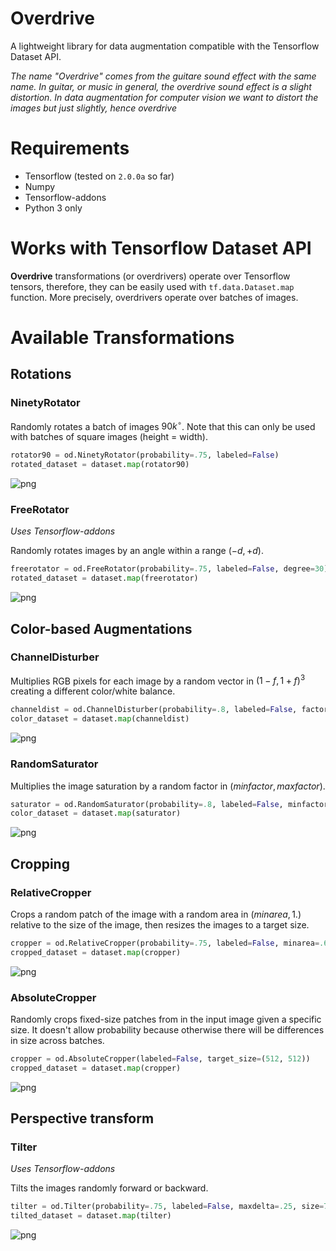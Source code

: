 
# Overdrive

A lightweight library for data augmentation compatible with the Tensorflow Dataset API. 

*The name "Overdrive" comes from the guitare sound effect with the same name. In guitar, or music in general, the overdrive sound effect is a slight distortion. In data augmentation for computer vision we want to distort the images but just slightly, hence overdrive*

# Requirements

* Tensorflow (tested on `2.0.0a` so far)
* Numpy
* Tensorflow-addons
* Python 3 only

# Works with Tensorflow Dataset API

**Overdrive** transformations (or overdrivers) operate over Tensorflow tensors, therefore, they can be easily used with `tf.data.Dataset.map` function. More precisely, overdrivers operate over batches of images.

# Available Transformations

## Rotations

### NinetyRotator

Randomly rotates a batch of images $90k^{\circ}$. Note that this can only be used with batches of square images (height = width).


```python
rotator90 = od.NinetyRotator(probability=.75, labeled=False)
rotated_dataset = dataset.map(rotator90)
```


![png](images/output_6_0.png)


### FreeRotator

*Uses Tensorflow-addons*

Randomly rotates images by an angle within a range $(-d, +d)$.


```python
freerotator = od.FreeRotator(probability=.75, labeled=False, degree=30)
rotated_dataset = dataset.map(freerotator)
```

![png](images/output_8_2.png)


## Color-based Augmentations

### ChannelDisturber

Multiplies RGB pixels for each image by a random vector in $(1-f, 1+f)^3$ creating a different color/white balance.


```python
channeldist = od.ChannelDisturber(probability=.8, labeled=False, factor=.25)
color_dataset = dataset.map(channeldist)
```

![png](images/output_10_1.png)


### RandomSaturator

Multiplies the image saturation by a random factor in $(minfactor, maxfactor)$.


```python
saturator = od.RandomSaturator(probability=.8, labeled=False, minfactor=.0, maxfactor=2.)
color_dataset = dataset.map(saturator)
```

![png](images/output_12_0.png)

## Cropping

### RelativeCropper

Crops a random patch of the image with a random area in $(minarea, 1.)$ relative to the size of the image, then resizes the images to a target size.

```python
cropper = od.RelativeCropper(probability=.75, labeled=False, minarea=.66, target_size=(720, 720))
cropped_dataset = dataset.map(cropper)
```

![png](images/output_14_0.png)


### AbsoluteCropper

Randomly crops fixed-size patches from in the input image given a specific size. It doesn't allow probability because otherwise there will be differences in size across batches.


```python
cropper = od.AbsoluteCropper(labeled=False, target_size=(512, 512))
cropped_dataset = dataset.map(cropper)
```

![png](images/output_16_0.png)

## Perspective transform

### Tilter

*Uses Tensorflow-addons*

Tilts the images randomly forward or backward.


```python
tilter = od.Tilter(probability=.75, labeled=False, maxdelta=.25, size=720, batch_size=1)
tilted_dataset = dataset.map(tilter)
```


![png](images/output_18_0.png)

